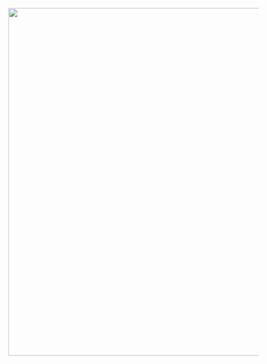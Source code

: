 <p align="center"><img src="https://user-images.githubusercontent.com/77099686/106281691-e8722f80-6282-11eb-983e-bd89daf814ea.gif" height="700px"></p>
